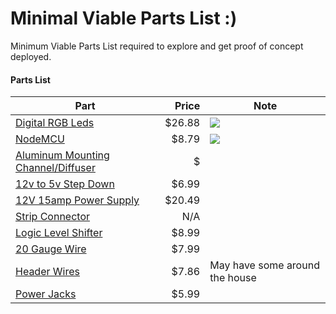 # Minimal Viable Parts List :)
Minimum Viable Parts List required to explore and get proof of concept deployed.

#### Parts List
|Part |Price|Note|
| --- | ---: | --- |
| [Digital RGB Leds](http://geni.us/8mBml) | $26.88 | ![](https://images-na.ssl-images-amazon.com/images/I/71ysGd1a74L._SL1100_.jpg) |
| [NodeMCU](http://geni.us/4pVoT) | $8.79 | ![](https://images-na.ssl-images-amazon.com/images/I/71efjnKymHL._SL1035_.jpg) |
| [Aluminum Mounting Channel/Diffuser](http://geni.us/JBDhv7) | $ ||
| [12v to 5v Step Down](http://geni.us/PghhV9) | $6.99 ||
| [12V 15amp Power Supply](http://geni.us/8rKC) | $20.49 ||
| [Strip Connector](http://geni.us/OL7tHv) | N/A ||
| [Logic Level Shifter](http://geni.us/4hJAyy) | $8.99 ||
| [20 Gauge Wire](http://geni.us/2MBYAXF) | $7.99 ||
| [Header Wires](http://geni.us/GniKAX) | $7.86 |May have some around the house|
| [Power Jacks](http://geni.us/7Ywdut) | $5.99 ||
